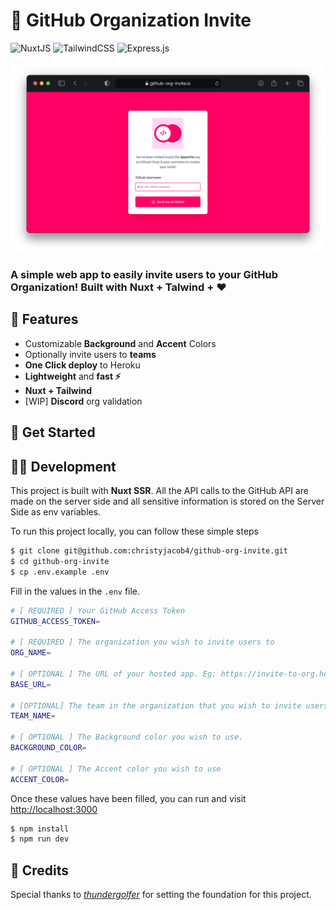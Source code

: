 # 📧 GitHub Organization Invite

![NuxtJS](https://img.shields.io/badge/nuxt.js-00C58E?style=for-the-badge&logo=nuxtdotjs&logoColor=white) ![TailwindCSS](https://img.shields.io/badge/Tailwind_CSS-38B2AC?style=for-the-badge&logo=tailwind-css&logoColor=white) ![Express.js](https://img.shields.io/badge/Express.js-000000?style=for-the-badge&logo=express&logoColor=white)

<p align="center">
  <img src="readme-image.png"/>
</p>

### A simple web app to easily **invite users to your GitHub Organization**! Built with **Nuxt + Talwind + ❤️**

## 🎯 Features
* Customizable **Background** and **Accent** Colors
* Optionally invite users to **teams**
* **One Click deploy** to Heroku
* **Lightweight** and **fast ⚡️**
* **Nuxt + Tailwind**  
* [WIP] **Discord** org validation 

## 💫 Get Started 


## 🧑‍💻 Development

This project is built with **Nuxt SSR**. All the API calls to the GitHub API are made on the server side and all sensitive information is stored on the Server Side as env variables. 

To run this project locally, you can follow these simple steps

```sh
$ git clone git@github.com:christyjacob4/github-org-invite.git
$ cd github-org-invite
$ cp .env.example .env
```

Fill in the values in the `.env` file.

```sh
# [ REQUIRED ] Your GitHub Access Token
GITHUB_ACCESS_TOKEN=

# [ REQUIRED ] The organization you wish to invite users to
ORG_NAME=

# [ OPTIONAL ] The URL of your hosted app. Eg: https://invite-to-org.herokuapp.com
BASE_URL=

# [OPTIONAL] The team in the organization that you wish to invite users to
TEAM_NAME=   

# [ OPTIONAL ] The Background color you wish to use.
BACKGROUND_COLOR= 

# [ OPTIONAL ] The Accent color you wish to use
ACCENT_COLOR=
```

Once these values have been filled, you can run and visit [http://localhost:3000](http://localhost:3000)

```sh
$ npm install
$ npm run dev
```

## 🤝 Credits
Special thanks to [*thundergolfer*](https://github.com/thundergolfer/automated-github-organization-invites) for setting the foundation for this project.